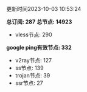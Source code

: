 更新时间2023-10-03 10:53:24

**总订阅: 287**
**总节点: 14923**
- vless节点: 290

**google ping有效节点: 332**
- v2ray节点: 127
- ss节点: 139
- trojan节点: 39
- ssr节点: 27

